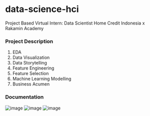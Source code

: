 # data-science-hci
Project Based Virtual Intern: Data Scientist Home Credit Indonesia x Rakamin Academy

### Project Description
1. EDA
2. Data Visualization
3. Data Storytelling
4. Feature Engineering
5. Feature Selection
6. Machine Learning Modelling
7. Business Acumen

### Documentation
![image](https://github.com/ReginaAyumi/data-science-hci/assets/90667044/da070735-03a0-4cc2-87eb-8aff8e0c925f)
![image](https://github.com/ReginaAyumi/data-science-hci/assets/90667044/293024ad-bef7-4b34-81c7-d287b43cea24)
![image](https://github.com/ReginaAyumi/data-science-hci/assets/90667044/d49d5166-2e49-4ecf-b127-20dab3618b59)
